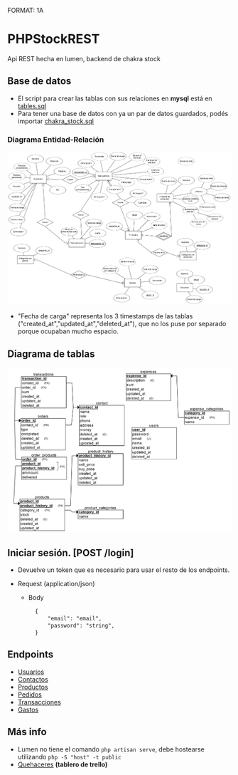 FORMAT: 1A

# PHPStockREST

Api REST hecha en lumen, backend de chakra stock

## Base de datos
- El script para crear las tablas con sus relaciones en **mysql** está en [tables.sql](tables.sql)
- Para tener una base de datos con ya un par de datos guardados, podés importar [chakra_stock.sql](chakra_stock.sql)

### Diagrama Entidad-Relación
![Esquema ERD](docs/img/erd.png "Diagrama Entidad-Relación")
- "Fecha de carga" representa los 3 timestamps de las tablas ("created_at","updated_at","deleted_at"), que no los puse por separado porque ocupaban mucho espacio.

## Diagrama de tablas
![Tablas](docs/img/rel.png "Diagrama de tablas")


## Iniciar sesión. [POST /login]
- Devuelve un token que es necesario para usar el resto de los endpoints.

+ Request (application/json)
    + Body

            {
                "email": "email",
                "password": "string",
            }


## Endpoints

- [Usuarios](docs/api/users.md)
- [Contactos](docs/api/contacts.md)
- [Productos](docs/api/products.md)
- [Pedidos](docs/api/orders.md)
- [Transacciones](docs/api/transactions.md)
- [Gastos](docs/api/expenses.md)


## Más info

- Lumen no tiene el comando `php artisan serve`, debe hostearse utilizando `php -S "host" -t public`
- [Quehaceres](https://trello.com/b/PnLwPmH8/app-de-stock) **(tablero de trello)**